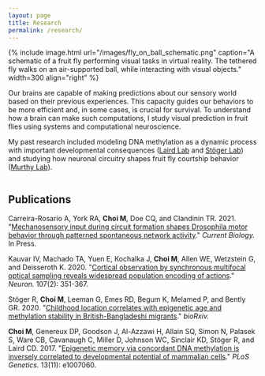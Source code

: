 ```yaml
---
layout: page
title: Research
permalink: /research/
---
```


{% include image.html url="/images/fly_on_ball_schematic.png" caption="A schematic of a fruit fly performing visual tasks in virtual reality. The tethered fly walks on an air-supported ball, while interacting with visual objects." width=300 align="right" %}

Our brains are capable of making predictions about our sensory world based on their previous experiences. This capacity guides our behaviors to be more efficient and, in some cases, is crucial for survival. To understand how a brain can make such computations, I study visual prediction in fruit flies using systems and computational neuroscience.  

My past research included modeling DNA methylation as a dynamic process with important developmental consequences ([Laird Lab](http://depts.washington.edu/lairdlab/) and [Stöger Lab](https://www.nottingham.ac.uk/biosciences/people/reinhard.stoger)) and studying how neuronal circuitry shapes fruit fly courtship behavior ([Murthy Lab](https://murthylab.princeton.edu/)).

<hr style="clear:both;visibility: hidden;" />  


## Publications

Carreira-Rosario A, York RA, **Choi M**, Doe CQ, and Clandinin TR. 2021. "[Mechanosensory input during circuit formation shapes Drosophila motor behavior through patterned spontaneous network activity](https://doi.org/10.1016/j.cub.2021.08.022)." *Current Biology.* In Press.

Kauvar IV, Machado TA, Yuen E, Kochalka J, **Choi M**, Allen WE, Wetzstein G, and Deisseroth K. 2020. "[Cortical observation by synchronous multifocal optical sampling reveals widespread population encoding of actions](https://doi.org/10.1016/j.neuron.2020.04.023)." *Neuron.* 107(2): 351-367.


Stöger R, **Choi M**, Leeman G, Emes RD, Begum K, Melamed P, and Bently GR. 2020. "[Childhood location correlates with epigenetic age and methylation stability in British-Bangladeshi migrants](https://doi.org/10.1101/2020.09.19.304808)." *bioRxiv.*

**Choi M**, Genereux DP, Goodson J, Al-Azzawi H, Allain SQ, Simon N, Palasek S, Ware CB, Cavanaugh C, Miller D, Johnson WC, Sinclair KD, Stöger R, and Laird CD. 2017. "[Epigenetic memory via concordant DNA methylation is inversely correlated to developmental potential of mammalian cells](https://doi.org/10.1371/journal.pgen.1007060)." *PLoS Genetics.* 13(11): e1007060.
